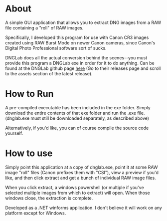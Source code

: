 # About
A simple GUI application that allows you to extract DNG images from a RAW file containing a "roll" of RAW images. 

Specifically, I developed this program for use with Canon CR3 images created using RAW Burst Mode on newer Canon cameras, since Canon's Digital Photo Professional software sort of sucks.

DNGLab does all the actual conversion behind the scenes--you must provide this program a DNGLab exe in order for it to do anything.  Can be found at the DNGLab github page [here](https://github.com/dnglab/dnglab) (Go to their releases page and scroll to the assets section of the latest release).

# How to Run
A pre-compiled executable has been included in the exe folder.  Simply download the entire contents of that exe folder and run the .exe file. (dnglab.exe must still be downloaded separately, as described above)

Alternatively, if you'd like, you can of course compile the source code yourself.

# How to use
Simply point this application at a copy of dnglab.exe, point it at some RAW image "roll" files (Canon prefixes them with "CSI"), view a preview if you'd like, and then click extract and get a bunch of individual RAW image files.

When you click extract, a windows powershell (or multiple if you've selected multiple images from which to extract) will open.  When those windows close, the extraction is complete.

Developed as a .NET winforms application.  I don't believe it will work on any platform except for Windows.
